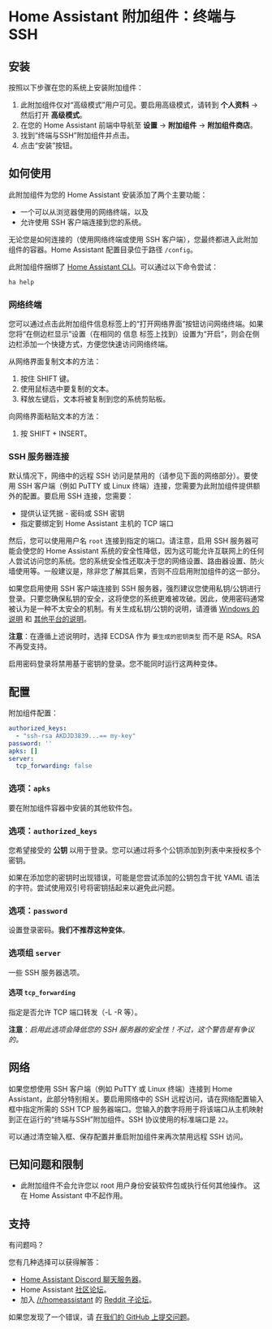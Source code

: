 # Home Assistant 附加组件：终端与SSH

## 安装

按照以下步骤在您的系统上安装附加组件：

1. 此附加组件仅对“高级模式”用户可见。要启用高级模式，请转到 **个人资料** -> 然后打开 **高级模式**。
2. 在您的 Home Assistant 前端中导航至 **设置** -> **附加组件** -> **附加组件商店**。
3. 找到“终端与SSH”附加组件并点击。
4. 点击“安装”按钮。

## 如何使用

此附加组件为您的 Home Assistant 安装添加了两个主要功能：

- 一个可以从浏览器使用的网络终端，以及
- 允许使用 SSH 客户端连接到您的系统。

无论您是如何连接的（使用网络终端或使用 SSH 客户端），您最终都进入此附加组件的容器。Home Assistant 配置目录位于路径 `/config`。

此附加组件捆绑了 [Home Assistant CLI](https://www.home-assistant.io/common-tasks/os#home-assistant-via-the-command-line)。可以通过以下命令尝试：

```bash
ha help
```

### 网络终端

您可以通过点击此附加组件信息标签上的“打开网络界面”按钮访问网络终端。如果您将“在侧边栏显示”设置（在相同的 信息 标签上找到）设置为“开启”，则会在侧边栏添加一个快捷方式，方便您快速访问网络终端。

从网络界面复制文本的方法：
1. 按住 SHIFT 键。
2. 使用鼠标选中要复制的文本。
3. 释放左键后，文本将被复制到您的系统剪贴板。

向网络界面粘贴文本的方法：
1. 按 SHIFT + INSERT。

### SSH 服务器连接

默认情况下，网络中的远程 SSH 访问是禁用的（请参见下面的网络部分）。要使用 SSH 客户端（例如 PuTTY 或 Linux 终端）连接，您需要为此附加组件提供额外的配置。要启用 SSH 连接，您需要：

- 提供认证凭据 - 密码或 SSH 密钥
- 指定要绑定到 Home Assistant 主机的 TCP 端口

然后，您可以使用用户名 `root` 连接到指定的端口。请注意，启用 SSH 服务器可能会使您的 Home Assistant 系统的安全性降低，因为这可能允许互联网上的任何人尝试访问您的系统。您的系统安全性还取决于您的网络设置、路由器设置、防火墙使用等。一般建议是，除非您了解其后果，否则不应启用附加组件的这一部分。

如果您启用使用 SSH 客户端连接到 SSH 服务器，强烈建议您使用私钥/公钥进行登录。只要您确保私钥的安全，这将使您的系统更难被攻破。因此，使用密码通常被认为是一种不太安全的机制。有关生成私钥/公钥的说明，请遵循 [Windows 的说明][keygen-windows] 和 [其他平台的说明][keygen]。

**注意**：在遵循上述说明时，选择 ECDSA 作为 `要生成的密钥类型` 而不是 RSA。RSA 不再受支持。

启用密码登录将禁用基于密钥的登录。您不能同时运行这两种变体。

## 配置

附加组件配置：

```yaml
authorized_keys:
  - "ssh-rsa AKDJD3839...== my-key"
password: ''
apks: []
server:
  tcp_forwarding: false
```

### 选项：`apks`

要在附加组件容器中安装的其他软件包。

### 选项：`authorized_keys`

您希望接受的 **公钥** 以用于登录。您可以通过将多个公钥添加到列表中来授权多个密钥。

如果在添加您的密钥时出现错误，可能是您尝试添加的公钥包含干扰 YAML 语法的字符。尝试使用双引号将密钥括起来以避免此问题。

### 选项：`password`

设置登录密码。**我们不推荐这种变体**。

### 选项组 `server`

一些 SSH 服务器选项。

#### 选项 `tcp_forwarding`

指定是否允许 TCP 端口转发（-L -R 等）。

**注意**：_启用此选项会降低您的 SSH 服务器的安全性！不过，这个警告是有争议的。_

## 网络

如果您想使用 SSH 客户端（例如 PuTTY 或 Linux 终端）连接到 Home Assistant，此部分特别相关。要启用网络中的 SSH 远程访问，请在网络配置输入框中指定所需的 SSH TCP 服务器端口。您输入的数字将用于将该端口从主机映射到正在运行的“终端与SSH”附加组件。SSH 协议使用的标准端口是 `22`。

可以通过清空输入框、保存配置并重启附加组件来再次禁用远程 SSH 访问。

## 已知问题和限制

- 此附加组件不会允许您以 root 用户身份安装软件包或执行任何其他操作。
  这在 Home Assistant 中不起作用。

## 支持

有问题吗？

您有几种选择可以获得解答：

- [Home Assistant Discord 聊天服务器][discord]。
- Home Assistant [社区论坛][forum]。
- 加入 [/r/homeassistant][reddit] 的 [Reddit 子论坛][reddit]。

如果您发现了一个错误，请 [在我们的 GitHub 上提交问题][issue]。

[discord]: https://discord.gg/c5DvZ4e
[forum]: https://community.home-assistant.io
[issue]: https://github.com/home-assistant/addons/issues
[keygen-windows]: https://www.digitalocean.com/community/tutorials/how-to-create-ssh-keys-with-putty-to-connect-to-a-vps
[keygen]: https://docs.github.com/en/authentication/connecting-to-github-with-ssh/generating-a-new-ssh-key-and-adding-it-to-the-ssh-agent
[reddit]: https://reddit.com/r/homeassistant